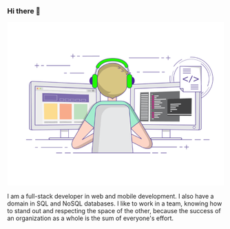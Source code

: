 ### Hi there 👋

![coder](https://github.com/italocedrosales/italocedrosales/blob/master/img/coding-freak.gif)

 I am a full-stack developer in web and mobile development. I also have a domain in SQL and NoSQL databases. I like to work in a team, knowing how to stand out and respecting the space of the other, because the success of an organization as a whole is the sum of everyone's effort.
